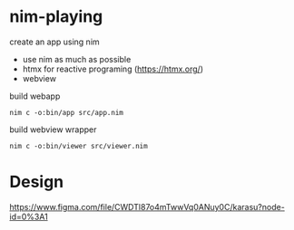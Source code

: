 # nim-playing

create an app using nim
- use nim as much as possible 
- htmx for reactive programing (https://htmx.org/)
- webview 

build webapp
```
nim c -o:bin/app src/app.nim
```

build webview wrapper
```
nim c -o:bin/viewer src/viewer.nim
```

# Design 

https://www.figma.com/file/CWDTl87o4mTwwVq0ANuy0C/karasu?node-id=0%3A1
